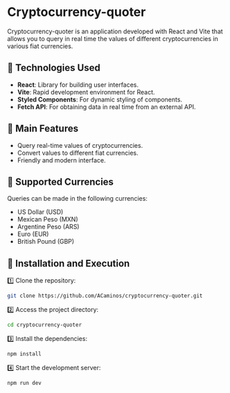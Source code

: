 # Cryptocurrency-quoter

Cryptocurrency-quoter is an application developed with React and Vite that allows you to query in real time the values ​​of different cryptocurrencies in various fiat currencies.

## 🚀 Technologies Used

- **React**: Library for building user interfaces.
- **Vite**: Rapid development environment for React.
- **Styled Components**: For dynamic styling of components.
- **Fetch API**: For obtaining data in real time from an external API.

## 📌 Main Features

- Query real-time values ​​of cryptocurrencies.
- Convert values ​​to different fiat currencies.
- Friendly and modern interface.

## 💸 Supported Currencies

Queries can be made in the following currencies:

- US Dollar (USD)
- Mexican Peso (MXN)
- Argentine Peso (ARS)
- Euro (EUR)
- British Pound (GBP)

## 📂 Installation and Execution

1️⃣ Clone the repository:

```sh
git clone https://github.com/ACaminos/cryptocurrency-quoter.git
```

2️⃣ Access the project directory:

```sh
cd cryptocurrency-quoter
```

3️⃣ Install the dependencies:

```sh
npm install
```

4️⃣ Start the development server:

```sh
npm run dev
```
